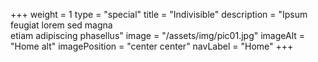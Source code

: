 +++
weight = 1
type = "special"
title = "Indivisible"
description = "Ipsum feugiat lorem sed magna<br />etiam adipiscing phasellus"
image = "/assets/img/pic01.jpg"
imageAlt = "Home alt"
imagePosition = "center center"
navLabel = "Home"
+++
